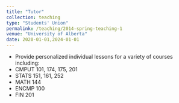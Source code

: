```yaml
---
title: "Tutor"
collection: teaching
type: "Students' Union"
permalink: /teaching/2014-spring-teaching-1
venue: "University of Alberta"
date: 2020-01-01,2024-01-01
---
```


- Provide personalized individual lessons for a variety of courses including:
-   CMPUT 101, 174, 175, 201
-   STATS 151, 161, 252
-   MATH 144
-   ENCMP 100
-   FIN 201
